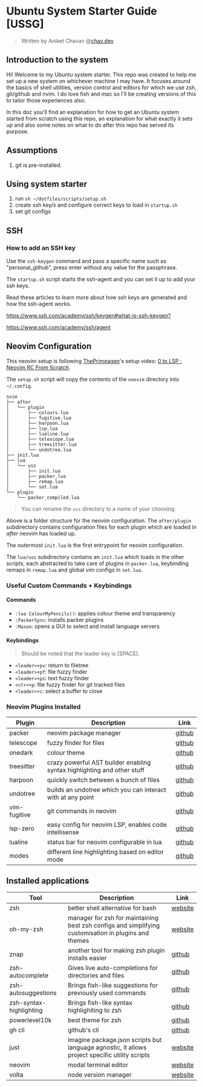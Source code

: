 # Ubuntu System Starter Guide [USSG]

> Written by Aniket Chavan @[chav.dev](https://chav.dev)

## Introduction to the system

Hi! Welcome to my Ubuntu system starter. This repo was created to help me set up a new system on whichever machine I may have. It focuses around the basics of shell utilities, version control and editors for which we use zsh, git/github and nvim. I do love fish and mac so I'll be creating versions of this to tailor those experiences also.

In this doc you'll find an explanation for how to get an Ubuntu system started from scratch using this repo, an explanation for what exactly it sets up and also some notes on what to do after this repo has served its purpose.

## Assumptions

1. git is pre-installed.

## Using system starter

1. run `sh ~/dotfiles/scripts/setup.sh`
2. create ssh key/s and configure correct keys to load in `startup.sh`
3. set git configs

## SSH

### How to add an SSH key

Use the `ssh-keygen` command and pass a specific name such as "personal_github", press enter without any value for the passphrase.

The `startup.sh` script starts the ssh-agent and you can set it up to add your ssh keys.

Read these articles to learn more about how ssh keys are generated and how the ssh-agent works.

<https://www.ssh.com/academy/ssh/keygen#what-is-ssh-keygen?>

<https://www.ssh.com/academy/ssh/agent>

## Neovim Configuration

This neovim setup is following [ThePrimeagen](https://github.com/ThePrimeagen)'s setup video: [0 to LSP : Neovim RC From Scratch](https://www.youtube.com/watch?v=w7i4amO_zaE).

The `setup.sh` script will copy the contents of the `neovim` directory into `~/.config`.

```text
nvim
├── after
│   └── plugin
│       ├── colours.lua
│       ├── fugitive.lua
│       ├── harpoon.lua
│       ├── lsp.lua
│       ├── lualine.lua
│       ├── telescope.lua
│       ├── treesitter.lua
│       └── undotree.lua
├── init.lua
├── lua
│   └── uss
│       ├── init.lua
│       ├── packer.lua
│       ├── remap.lua
│       └── set.lua
└── plugin
    └── packer_compiled.lua
```

> You can rename the `uss` directory to a name of your choosing.

Above is a folder structure for the neovim configuration. The `after/plugin` subdirectory contains configuration files for each plugin which are loaded in *after* neovim has loaded up.

The outermost `init.lua` is the first entrypoint for neovim configuration.

The `lua/uss` subdirectory contains an `init.lua` which loads in the other scripts, each abstracted to take care of plugins in `packer.lua`, keybinding remaps in `remap.lua` and global vim configs in `set.lua`.

### Useful Custom Commands + Keybindings

#### Commands

- `:lua ColourMyPencils()`: applies colour theme and transparency
- `:PackerSync`: installs packer plugins
- `:Mason`: opens a GUI to select and install language servers

#### Keybindings

> Should be noted that the leader key is [SPACE].

- `<leader>+pv`: return to filetree
- `<leader>+pf`: file fuzzy finder
- `<leader>+ps`: text fuzzy finder
- `<ctr>+p`: file fuzzy finder for git tracked files
- `<leader>+c`: select a buffer to close

### Neovim Plugins Installed

| Plugin | Description | Link |
| ------ | ----------- | ---- |
| packer | neovim package manager | [github][packer-gh] |
| telescope | fuzzy finder for files | [github][telescope-gh] |
| onedark | colour theme | [github][onedark-gh] |
| treesitter | crazy powerful AST builder enabling syntax highlighting and other stuff | [github][treesitter-gh] |
| harpoon | quickly switch between a bunch of files | [github][harpoon-gh] |
| undotree | builds an undotree which you can interact with at any point | [github][undotree-gh] |
| vim-fugitive | git commands in neovim | [github][vim-fugitive-gh] |
| lsp-zero | easy config for neovim LSP, enables code intellisense | [github][lsp-zero-gh] |
| lualine | status bar for neovim configurable in lua | [github][lualine-gh] |
| modes | different line highlighting based on editor mode | [github][modes-gh] |

[packer-gh]: https://github.com/wbthomason/packer.nvim
[telescope-gh]: https://github.com/nvim-telescope/telescope.nvim
[onedark-gh]: https://github.com/joshdick/onedark.vim
[treesitter-gh]: https://github.com/nvim-treesitter/nvim-treesitter
[harpoon-gh]: https://github.com/ThePrimeagen/harpoon
[undotree-gh]: https://github.com/ThePrimeagen/harpoon
[vim-fugitive-gh]: https://github.com/tpope/vim-fugitive
[lsp-zero-gh]: https://github.com/VonHeikemen/lsp-zero.nvim
[lualine-gh]: https://github.com/nvim-lualine/lualine.nvim
[modes-gh]: https://github.com/mvllow/modes.nvim

## Installed applications

| Tool | Description | Link |
| ---- | ----------- | ---- |
| zsh | better shell alternative for bash  | [website][zsh-ws] |
| oh-my-zsh | manager for zsh for maintaining best zsh configs and simplifying customisation in plugins and themes | [website][omz-ws] |
| znap | another tool for making zsh plugin installs easier | [github][znap-gh] |
| zsh-autocomplete | Gives live auto-completions for directories and files | [github][zsh-ac-gh] |
| zsh-autosuggestions | Brings fish-like suggestions for previously used commands | [github][zsh-as-gh] |
| zsh-syntax-highlighting | Brings fish-like syntax highlighiting to zsh | [github][zsh-sh-gh] |
| powerlevel10k | best theme for zsh | [github][powerlevel10k-gh] |
| gh cli | github's cli | [github][ghcli-gh] |
| just | imagine package.json scripts but language agnostic, it allows project specific utility scripts | [website][just-ws] |
| neovim | modal terminal editor | [website][neovim-ws] |
| volta | node version manager | [website][volta-ws] |

[zsh-ws]: https://www.zsh.org
[omz-ws]: https://ohmyz.sh
[znap-gh]: https://github.com/marlonrichert/zsh-snap
[zsh-ac-gh]: https://github.com/marlonrichert/zsh-autocomplete
[zsh-as-gh]: https://github.com/zsh-users/zsh-autosuggestions
[zsh-sh-gh]: https://github.com/zsh-users/zsh-syntax-highlighting
[powerlevel10k-gh]: https://github.com/romkatv/powerlevel10k#oh-my-zsh
[ghcli-gh]: https://github.com/cli/cli#installation
[just-ws]: https://just.systems/man/en/chapter_1.html
[neovim-ws]: https://neovim.io
[volta-ws]: https://volta.sh
